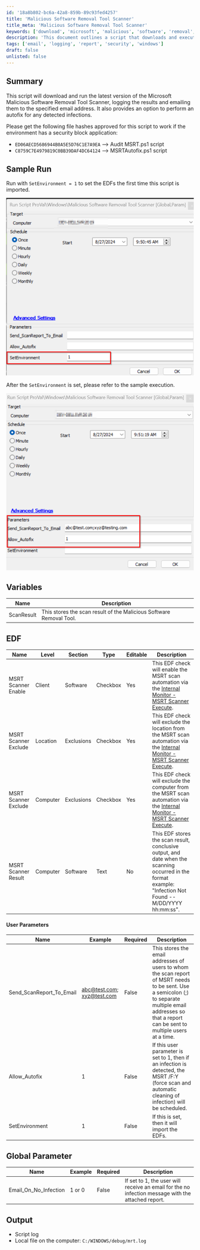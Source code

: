 ```yaml
---
id: '18a8b802-bc6a-42a8-859b-89c93fed4257'
title: 'Malicious Software Removal Tool Scanner'
title_meta: 'Malicious Software Removal Tool Scanner'
keywords: ['download', 'microsoft', 'malicious', 'software', 'removal', 'tool', 'scanner', 'log', 'email', 'autofix']
description: 'This document outlines a script that downloads and executes the latest version of the Microsoft Malicious Software Removal Tool Scanner. It logs the results and sends an email with the outcome to specified addresses, and it also includes an option for automatic infection resolution.'
tags: ['email', 'logging', 'report', 'security', 'windows']
draft: false
unlisted: false
---
```


## Summary

This script will download and run the latest version of the Microsoft Malicious Software Removal Tool Scanner, logging the results and emailing them to the specified email address. It also provides an option to perform an autofix for any detected infections.

Please get the following file hashes approved for this script to work if the environment has a security block application:

- `ED06AECD5686944B0A5E5D76C1E7A9EA` --> Audit MSRT.ps1 script
- `C8759C7E4979819C0BB39DAF4DC64124` --> MSRTAutofix.ps1 script

## Sample Run

Run with `SetEnvironment = 1` to set the EDFs the first time this script is imported.

![Sample Run Image 1](../../../static/img/Malicious-Software-Removal-Tool-Scanner/image_1.png)

After the `SetEnvironment` is set, please refer to the sample execution.

![Sample Run Image 2](../../../static/img/Malicious-Software-Removal-Tool-Scanner/image_2.png)

## Variables

| Name        | Description                                         |
|-------------|-----------------------------------------------------|
| ScanResult  | This stores the scan result of the Malicious Software Removal Tool. |

## EDF

| Name                     | Level   | Section | Type  | Editable | Description                                                                                                                                               |
|--------------------------|---------|-------|-------|----------|-----------------------------------------------------------------------------------------------------------------------------------------------------------|
| MSRT Scanner Enable      | Client  |Software | Checkbox | Yes      | This EDF check will enable the MSRT scan automation via the [Internal Monitor - MSRT Scanner Execute](<../monitors/MSRT Scanner Execute.md>).           |
| MSRT Scanner Exclude     | Location| Exclusions | Checkbox  | Yes      | This EDF check will exclude the location from the MSRT scan automation via the [Internal Monitor - MSRT Scanner Execute](<../monitors/MSRT Scanner Execute.md>). |
| MSRT Scanner Exclude     | Computer| Exclusions | Checkbox  | Yes      | This EDF check will exclude the computer from the MSRT scan automation via the [Internal Monitor - MSRT Scanner Execute](<../monitors/MSRT Scanner Execute.md>). |
| MSRT Scanner Result      | Computer | Software | Text  | No       | This EDF stores the scan result, conclusive output, and date when the scanning occurred in the format example: "Infection Not Found -- M/DD/YYYY hh:mm:ss". |

#### User Parameters

| Name                        | Example                                                 | Required | Description                                                                                                                                                                                                                       |
|-----------------------------|---------------------------------------------------------|----------|-----------------------------------------------------------------------------------------------------------------------------------------------------------------------------------------------------------------------------------|
| Send_ScanReport_To_Email    | [abc@test.com](mailto:abc@test.com); [xyz@test.com](mailto:xyz@test.com) | False    | This stores the email addresses of users to whom the scan report of MSRT needs to be sent. Use a semicolon (;) to separate multiple email addresses so that a report can be sent to multiple users at a time.                   |
| Allow_Autofix               | 1                                                       | False    | If this user parameter is set to 1, then if an infection is detected, the MSRT /F:Y (force scan and automatic cleaning of infection) will be scheduled.                                                                       |
| SetEnvironment               | 1                                                       | False    | If this is set, then it will import the EDFs.                                                                                                                                                                            |

## Global Parameter

| Name                          | Example | Required | Description                                                                                                                                               |
|-------------------------------|---------|----------|-----------------------------------------------------------------------------------------------------------------------------------------------------------|
| Email_On_No_Infection         | 1 or 0  | False    | If set to 1, the user will receive an email for the no infection message with the attached report.                                         |

## Output

- Script log
- Local file on the computer: `C:/WINDOWS/debug/mrt.log`



